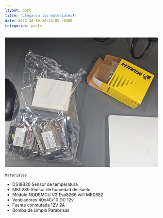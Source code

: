 ```yaml
---
layout: post
title: "Llegaron los materiales!"
date: 2023-10-10 20:32:00 -0300
categories: posts
---
```


![Materiales](https://github.com/SisCom-PI2-2023-2/proyecto-plant-o-matic/blob/main/docs/assets/Materiales.jpg)

`Materiales`

- DS18B20 Sensor de temperatura
- MK0280 Sensor de humedad del suelo
- Módulo NODEMCU V3  Esp8266 wifi MK0882
- Ventiladores 40x40x10 DC 12v
- Fuente conmutada 12V 2A
- Bomba de Limpia Parabrisas 
